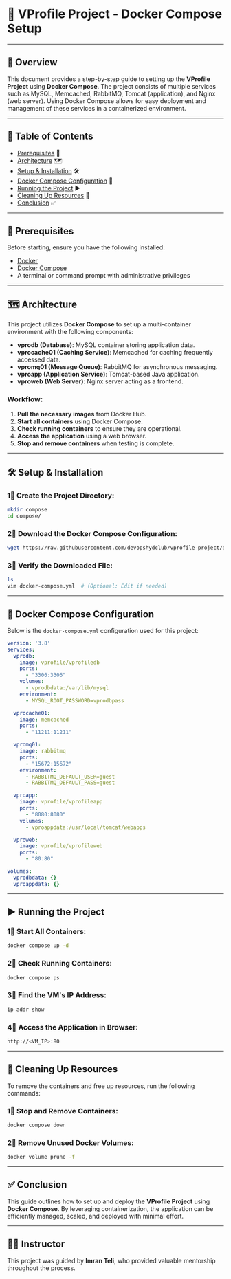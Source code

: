 # 🚀 VProfile Project - Docker Compose Setup

---

## 📖 Overview
This document provides a step-by-step guide to setting up the **VProfile Project** using **Docker Compose**. The project consists of multiple services such as MySQL, Memcached, RabbitMQ, Tomcat (application), and Nginx (web server). Using Docker Compose allows for easy deployment and management of these services in a containerized environment.

---

## 📑 Table of Contents
- [Prerequisites](#prerequisites) 🔑
- [Architecture](#architecture) 🗺️
- [Setup & Installation](#setup-and-installation) 🛠️
- [Docker Compose Configuration](#docker-compose-configuration) 🐳
- [Running the Project](#running-the-project) ▶️
- [Cleaning Up Resources](#cleaning-up-resources) 🧹
- [Conclusion](#conclusion) ✅

---

## 🔑 Prerequisites
Before starting, ensure you have the following installed:
- [Docker](https://www.docker.com/get-started)
- [Docker Compose](https://docs.docker.com/compose/install/)
- A terminal or command prompt with administrative privileges

---

## 🗺️ Architecture
This project utilizes **Docker Compose** to set up a multi-container environment with the following components:

- **vprodb (Database)**: MySQL container storing application data.
- **vprocache01 (Caching Service)**: Memcached for caching frequently accessed data.
- **vpromq01 (Message Queue)**: RabbitMQ for asynchronous messaging.
- **vproapp (Application Service)**: Tomcat-based Java application.
- **vproweb (Web Server)**: Nginx server acting as a frontend.

### Workflow:
1. **Pull the necessary images** from Docker Hub.
2. **Start all containers** using Docker Compose.
3. **Check running containers** to ensure they are operational.
4. **Access the application** using a web browser.
5. **Stop and remove containers** when testing is complete.

---

## 🛠️ Setup & Installation
### 1⃣ Create the Project Directory:
```bash
mkdir compose
cd compose/
```

### 2⃣ Download the Docker Compose Configuration:
```bash
wget https://raw.githubusercontent.com/devopshydclub/vprofile-project/docker/compose/docker-compose.yml
```

### 3⃣ Verify the Downloaded File:
```bash
ls
vim docker-compose.yml  # (Optional: Edit if needed)
```

---

## 🐳 Docker Compose Configuration
Below is the `docker-compose.yml` configuration used for this project:

```yaml
version: '3.8'
services:
  vprodb:
    image: vprofile/vprofiledb
    ports:
      - "3306:3306"
    volumes:
      - vprodbdata:/var/lib/mysql
    environment:
      - MYSQL_ROOT_PASSWORD=vprodbpass

  vprocache01:
    image: memcached
    ports:
      - "11211:11211"

  vpromq01:
    image: rabbitmq
    ports:
      - "15672:15672"
    environment:
      - RABBITMQ_DEFAULT_USER=guest
      - RABBITMQ_DEFAULT_PASS=guest

  vproapp:
    image: vprofile/vprofileapp
    ports:
      - "8080:8080"
    volumes:
      - vproappdata:/usr/local/tomcat/webapps

  vproweb:
    image: vprofile/vprofileweb
    ports:
      - "80:80"

volumes:
  vprodbdata: {}
  vproappdata: {}
```

---

## ▶️ Running the Project
### 1⃣ Start All Containers:
```bash
docker compose up -d
```

### 2⃣ Check Running Containers:
```bash
docker compose ps
```

### 3⃣ Find the VM's IP Address:
```bash
ip addr show
```

### 4⃣ Access the Application in Browser:
```bash
http://<VM_IP>:80
```

---

## 🧹 Cleaning Up Resources
To remove the containers and free up resources, run the following commands:

### 1⃣ Stop and Remove Containers:
```bash
docker compose down
```

### 2⃣ Remove Unused Docker Volumes:
```bash
docker volume prune -f
```

---

## ✅ Conclusion
This guide outlines how to set up and deploy the **VProfile Project** using **Docker Compose**. By leveraging containerization, the application can be efficiently managed, scaled, and deployed with minimal effort.

---

## 👨‍🏫 Instructor
This project was guided by **Imran Teli**, who provided valuable mentorship throughout the process.

